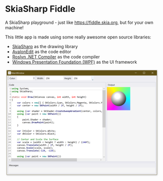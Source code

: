 # SkiaSharp Fiddle

A SkiaSharp playground - just like https://fiddle.skia.org, but for your own machine!

This little app is made using some really awesome open source libraries:

 - [SkiaSharp](https://github.com/mono/SkiaSharp) as the drawing library
 - [AvalonEdit](https://github.com/icsharpcode/AvalonEdit) as the code editor
 - [Roslyn .NET Compiler](https://github.com/dotnet/roslyn) as the code compiler
 - [Windows Presentation Foundation (WPF)](https://github.com/dotnet/wpf) as the UI framework

![Screenshot](screenshot.png)
